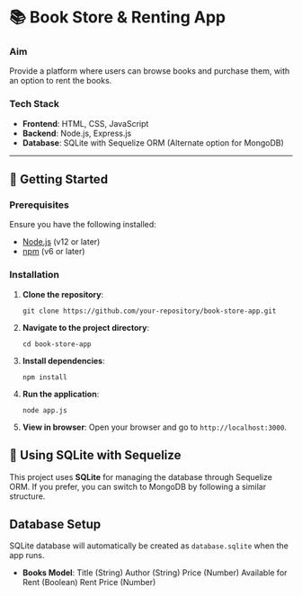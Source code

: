 # 📚 Book Store & Renting App

### Aim
Provide a platform where users can browse books and purchase them, with an option to rent the books.

### Tech Stack
- **Frontend**: HTML, CSS, JavaScript
- **Backend**: Node.js, Express.js
- **Database**: SQLite with Sequelize ORM (Alternate option for MongoDB)

---

## 🚀 Getting Started

### Prerequisites
Ensure you have the following installed:
- [Node.js](https://nodejs.org/) (v12 or later)
- [npm](https://www.npmjs.com/) (v6 or later)

### Installation

1. **Clone the repository**:

   ```
   git clone https://github.com/your-repository/book-store-app.git
   ```

2. **Navigate to the project directory**:
   
   ```
   cd book-store-app
   ```

3. **Install dependencies**:
   
   ```
   npm install
   ```
   
4. **Run the application**:

   ```
   node app.js
   ```

5. **View in browser**: Open your browser and go to ```http://localhost:3000```.

## 💾 Using SQLite with Sequelize

This project uses **SQLite** for managing the database through Sequelize ORM. If you prefer, you can switch to MongoDB by following a similar structure.

## Database Setup

SQLite database will automatically be created as ```database.sqlite``` when the app runs.

- **Books Model**:
Title (String)
Author (String)
Price (Number)
Available for Rent (Boolean)
Rent Price (Number)
